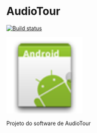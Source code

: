# AudioTour
[![Build status](https://ci.appveyor.com/api/projects/status/gbiv93ob3vq08soc?svg=true)](https://ci.appveyor.com/project/rafaelgasp/audiotour)

<img src="https://github.com/rafaelgasp/AudioTour/blob/master/App3/Resources/drawable/Icon.png" width="200px" />

Projeto do software de AudioTour

